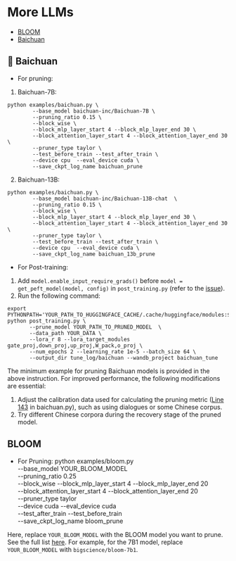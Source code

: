 # More LLMs

* [BLOOM](#bloom)
* [Baichuan](#llama-baichuan)

## :llama: Baichuan

* For pruning:
1. Baichuan-7B:
```
python examples/baichuan.py \
        --base_model baichuan-inc/Baichuan-7B \
        --pruning_ratio 0.15 \
        --block_wise \
        --block_mlp_layer_start 4 --block_mlp_layer_end 30 \
        --block_attention_layer_start 4 --block_attention_layer_end 30 \
        --pruner_type taylor \
        --test_before_train --test_after_train \
        --device cpu  --eval_device cuda \
        --save_ckpt_log_name baichuan_prune  
```

2. Baichuan-13B:
```
python examples/baichuan.py \
        --base_model baichuan-inc/Baichuan-13B-chat  \
        --pruning_ratio 0.15 \
        --block_wise \
        --block_mlp_layer_start 4 --block_mlp_layer_end 30 \
        --block_attention_layer_start 4 --block_attention_layer_end 30 \
        --pruner_type taylor \
        --test_before_train --test_after_train \
        --device cpu  --eval_device cuda \
        --save_ckpt_log_name baichuan_13b_prune  
```

* For Post-training:
1. Add `model.enable_input_require_grads()` before `model = get_peft_model(model, config)` in `post_training.py` (refer to the [issue](https://github.com/baichuan-inc/Baichuan-13B/issues/14)).
2. Run the following command:
```
export PYTHONPATH='YOUR_PATH_TO_HUGGINGFACE_CACHE/.cache/huggingface/modules:$PYTHONPATH'
python post_training.py \
       --prune_model YOUR_PATH_TO_PRUNED_MODEL  \
       --data_path YOUR_DATA \
       --lora_r 8 --lora_target_modules gate_proj,down_proj,up_proj,W_pack,o_proj \
       --num_epochs 2 --learning_rate 1e-5 --batch_size 64 \
       --output_dir tune_log/baichuan --wandb_project baichuan_tune 
```

The minimum example for pruning Baichuan models is provided in the above instruction. For improved performance, the following modifications are essential:

1. Adjust the calibration data used for calculating the pruning metric ([Line 143](https://github.com/horseee/LLM-Pruner/blob/2d60e00c86d72788a182b505ce42334f42fcb933/examples/baichuan.py#L143) in baichuan.py), such as using dialogues or some Chinese corpus.
2. Try different Chinese corpora during the recovery stage of the pruned model.


## BLOOM

* For Pruning:
python examples/bloom.py  \
    --base_model YOUR_BLOOM_MODEL \
    --pruning_ratio 0.25 \
    --block_wise 
    --block_mlp_layer_start 4 --block_mlp_layer_end 20 \
    --block_attention_layer_start 4 --block_attention_layer_end 20 \
    --pruner_type taylor \
    --device cuda  --eval_device cuda \
    --test_after_train --test_before_train \
    --save_ckpt_log_name bloom_prune

Here, replace `YOUR_BLOOM_MODEL` with the BLOOM model you want to prune. See the full list [here](https://huggingface.co/docs/transformers/model_doc/bloom). For example, for the 7B1 model, replace `YOUR_BLOOM_MODEL` with `bigscience/bloom-7b1`.